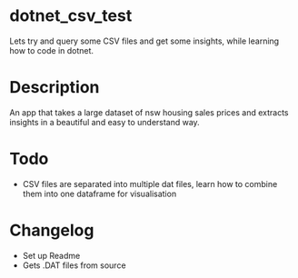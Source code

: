 # dotnet_csv_test


Lets try and query some CSV files and get some insights, while learning how to code in dotnet.


# Description
An app that takes a large dataset of nsw housing sales prices and extracts insights in a beautiful and easy to understand way.

# Todo
- CSV files are separated into multiple dat files, learn how to combine them into one dataframe for visualisation

# Changelog
- Set up Readme
- Gets .DAT files from source
